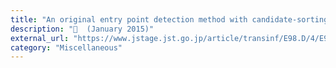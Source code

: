```yaml
---
title: "An original entry point detection method with candidate-sorting for more effective generic unpacking"
description: "📰  (January 2015)"
external_url: "https://www.jstage.jst.go.jp/article/transinf/E98.D/4/E98.D_2014EDP7268/_article"
category: "Miscellaneous"
---
```

